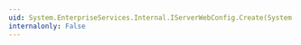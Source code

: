 ```yaml
---
uid: System.EnterpriseServices.Internal.IServerWebConfig.Create(System.String,System.String,System.String@)
internalonly: False
---
```

